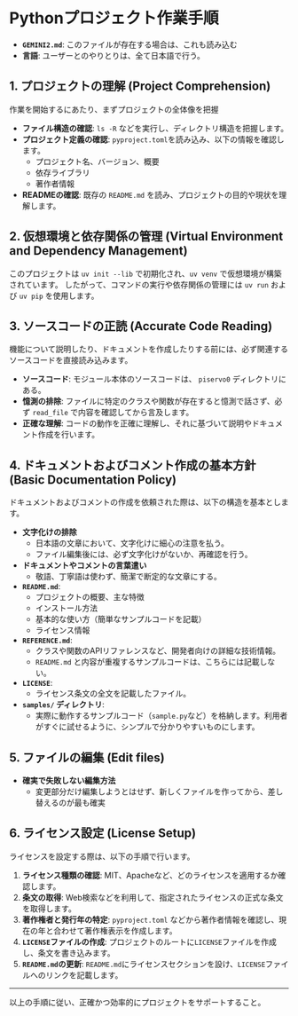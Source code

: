 # Pythonプロジェクト作業手順

- **`GEMINI2.md`**: このファイルが存在する場合は、これも読み込む
- **言語**: ユーザーとのやりとりは、全て日本語で行う。

## 1. プロジェクトの理解 (Project Comprehension)

作業を開始するにあたり、まずプロジェクトの全体像を把握

- **ファイル構造の確認**: `ls -R` などを実行し、ディレクトリ構造を把握します。
- **プロジェクト定義の確認**: `pyproject.toml`を読み込み、以下の情報を確認します。
    - プロジェクト名、バージョン、概要
    - 依存ライブラリ
    - 著作者情報
- **READMEの確認**: 既存の `README.md` を読み、プロジェクトの目的や現状を理解します。

## 2. 仮想環境と依存関係の管理 (Virtual Environment and Dependency Management)

このプロジェクトは `uv init --lib` で初期化され、`uv venv` で仮想環境が構築されています。
したがって、コマンドの実行や依存関係の管理には `uv run` および `uv pip` を使用します。

## 3. ソースコードの正読 (Accurate Code Reading)

機能について説明したり、ドキュメントを作成したりする前には、必ず関連するソースコードを直接読み込みます。

- **ソースコード**: モジュール本体のソースコードは、 `piservo0` ディレクトリにある。
- **憶測の排除**: ファイルに特定のクラスや関数が存在すると憶測で話さず、必ず `read_file` で内容を確認してから言及します。
- **正確な理解**: コードの動作を正確に理解し、それに基づいて説明やドキュメント作成を行います。

## 4. ドキュメントおよびコメント作成の基本方針 (Basic Documentation Policy)

ドキュメントおよびコメントの作成を依頼された際は、以下の構造を基本とします。

- **文字化けの排除**
    - 日本語の文章において、文字化けに細心の注意を払う。
    - ファイル編集後には、必ず文字化けがないか、再確認を行う。
- **ドキュメントやコメントの言葉遣い**
    - 敬語、丁寧語は使わず、簡潔で断定的な文章にする。
- **`README.md`**:
    - プロジェクトの概要、主な特徴
    - インストール方法
    - 基本的な使い方（簡単なサンプルコードを記載）
    - ライセンス情報
- **`REFERENCE.md`**:
    - クラスや関数のAPIリファレンスなど、開発者向けの詳細な技術情報。
    - `README.md` と内容が重複するサンプルコードは、こちらには記載しない。
- **`LICENSE`**:
    - ライセンス条文の全文を記載したファイル。
- **`samples/` ディレクトリ**:
    - 実際に動作するサンプルコード（`sample.py`など）を格納します。利用者がすぐに試せるように、シンプルで分かりやすいものにします。

## 5. ファイルの編集 (Edit files)

- **確実で失敗しない編集方法**
    - 変更部分だけ編集しようとはせず、新しくファイルを作ってから、差し替えるのが最も確実

## 6. ライセンス設定 (License Setup)

ライセンスを設定する際は、以下の手順で行います。

1.  **ライセンス種類の確認**: MIT、Apacheなど、どのライセンスを適用するか確認します。
2.  **条文の取得**: Web検索などを利用して、指定されたライセンスの正式な条文を取得します。
3.  **著作権者と発行年の特定**: `pyproject.toml` などから著作者情報を確認し、現在の年と合わせて著作権表示を作成します。
4.  **`LICENSE`ファイルの作成**: プロジェクトのルートに`LICENSE`ファイルを作成し、条文を書き込みます。
5.  **`README.md`の更新**: `README.md`にライセンスセクションを設け、`LICENSE`ファイルへのリンクを記載します。

---
以上の手順に従い、正確かつ効率的にプロジェクトをサポートすること。
